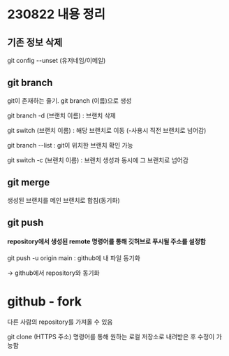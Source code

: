 # 230822 내용 정리 #

## 기존 정보 삭제 ##

git config --unset (유저네임/이메일)

## git branch ##

git이 존재하는 줄기. git branch (이름)으로 생성


git branch -d (브랜치 이름) : 브랜치 삭제

git switch (브랜치 이름) : 해당 브랜치로 이동 (-사용시 직전 브랜치로 넘어감)

git branch --list : git이 위치한 브랜치 확인 가능

git switch -c (브랜치 이름) : 브랜치 생성과 동시에 그 브랜치로 넘어감

## git merge ##

생성된 브랜치를 메인 브랜치로 합침(동기화)

## git push ##
#### repository에서 생성된 remote 명령어를 통해 깃허브로 푸시될 주소를 설정함 ####

git push -u origin main : github에 내 파일 동기화

 → github에서 repository와 동기화

# github - fork #

다른 사람의 repository를 가져올 수 있음

git clone (HTTPS 주소) 명령어를 통해 원하는 로컬 저장소로 내려받은 후 수정이 가능함